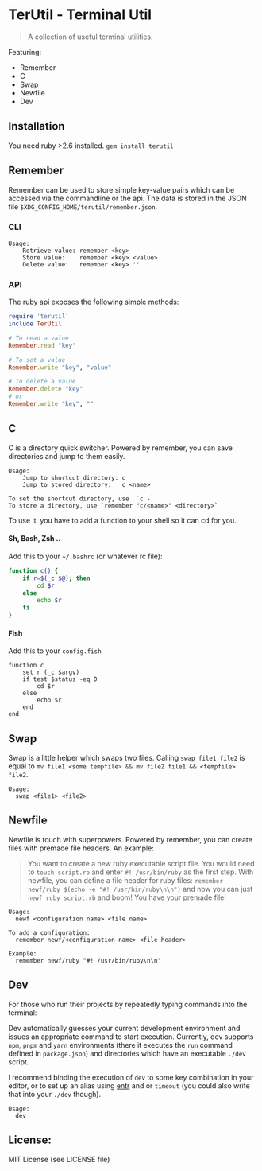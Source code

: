 # TerUtil - Terminal Util

> A collection of useful terminal utilities.

Featuring:
 - Remember
 - C
 - Swap
 - Newfile
 - Dev

## Installation
You need ruby >2.6 installed.
`gem install terutil`

## Remember

Remember can be used to store simple key-value pairs which can be accessed via the commandline or the api.
The data is stored in the JSON file `$XDG_CONFIG_HOME/terutil/remember.json`.

### CLI
```
Usage:
    Retrieve value: remember <key>
    Store value:    remember <key> <value>
    Delete value:   remember <key> ''
```

### API

The ruby api exposes the following simple methods:
```ruby
require 'terutil'
include TerUtil

# To read a value
Remember.read "key"

# To set a value
Remember.write "key", "value"

# To delete a value
Remember.delete "key"
# or
Remember.write "key", ""
```

## C

C is a directory quick switcher. Powered by remember, you can save directories and jump to them easily.

```
Usage:
    Jump to shortcut directory: c
    Jump to stored directory:   c <name>

To set the shortcut directory, use  `c -`
To store a directory, use `remember "c/<name>" <directory>`
```

To use it, you have to add a function to your shell so it can cd for you.

#### Sh, Bash, Zsh ..
Add this to your `~/.bashrc` (or whatever rc file):
```bash
function c() {
    if r=$(_c $@); then
        cd $r
    else
        echo $r
    fi
}
```

#### Fish
Add this to your `config.fish`
```fish
function c
    set r (_c $argv)
    if test $status -eq 0
        cd $r
    else
        echo $r
    end
end
```

## Swap

Swap is a little helper which swaps two files.
Calling `swap file1 file2` is equal to `mv file1 <some tempfile> && mv file2 file1 && <tempfile> file2`.

```
Usage:
  swap <file1> <file2>
```

## Newfile

Newfile is touch with superpowers. Powered by remember, you can create files with premade file headers.
An example:
> You want to create a new ruby executable script file. 
> You would need to `touch script.rb` and enter `#! /usr/bin/ruby` as the first step.
> With newfile, you can define a file header for ruby files:
> `remember newf/ruby $(echo -e "#! /usr/bin/ruby\n\n")`
> and now you can just `newf ruby script.rb` and boom! You have your premade file!

```
Usage:
  newf <configuration name> <file name>

To add a configuration:
  remember newf/<configuration name> <file header>

Example:
  remember newf/ruby "#! /usr/bin/ruby\n\n"
```

## Dev

For those who run their projects by repeatedly typing commands into the terminal:

Dev automatically guesses your current development environment and issues an appropriate command to start execution.
Currently, dev supports `npm`, `pnpm` and `yarn` environments (there it executes the `run` command defined in `package.json`)
and directories which have an executable `./dev` script.

I recommend binding the execution of `dev` to some key combination in your editor, or to set up an alias using
[entr](https://github.com/eradman/entr) and or `timeout` (you could also write that into your `./dev` though).

```
Usage:
  dev
```

## License:
MIT License (see LICENSE file)

